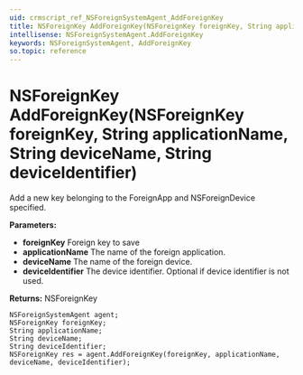 ```yaml
---
uid: crmscript_ref_NSForeignSystemAgent_AddForeignKey
title: NSForeignKey AddForeignKey(NSForeignKey foreignKey, String applicationName, String deviceName, String deviceIdentifier)
intellisense: NSForeignSystemAgent.AddForeignKey
keywords: NSForeignSystemAgent, AddForeignKey
so.topic: reference
---
```


# NSForeignKey AddForeignKey(NSForeignKey foreignKey, String applicationName, String deviceName, String deviceIdentifier)

Add a new key belonging to the ForeignApp and NSForeignDevice specified.

**Parameters:**
 - **foreignKey** Foreign key to save
 - **applicationName** The name of the foreign application.
 - **deviceName** The name of the foreign device.
 - **deviceIdentifier** The device identifier. Optional if device identifier is not used.

**Returns:** NSForeignKey

```crmscript
NSForeignSystemAgent agent;
NSForeignKey foreignKey;
String applicationName;
String deviceName;
String deviceIdentifier;
NSForeignKey res = agent.AddForeignKey(foreignKey, applicationName, deviceName, deviceIdentifier);
```

